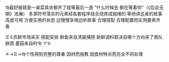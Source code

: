 ♍︎最舒服就是一桌菜其余都齐了就等最后一道
“什么时候去 都在等着你”（《后会无期》浩瀚）
多源符号落实的元素经各套程序组合烧炼成就绪的
等他讲这桌的故事
高度可用 方便实用的状态 边慢慢享用边听故事
合理搭配 合理配置而实用要素齐备

♊︎♋︎农鲜市场采买 搭配安排
鲜鱼来自清晨捕捞 新鲜调料取决自哪个方向来了商队
鲜蔬 蘑菇来自时令 ♈︎♉︎

♓︎→♊︎→♍︎个性得到完整的尊重
因材而施教 因食材特点而完全不同处理

